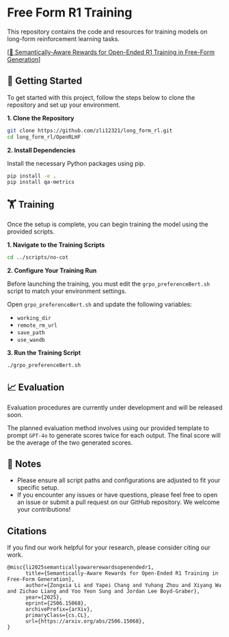 # Free Form R1 Training

This repository contains the code and resources for training models on long-form reinforcement learning tasks.

[[📖 Semantically-Aware Rewards for Open-Ended R1 Training in Free-Form Generation](http://arxiv.org/abs/2506.15068)]

## 🚀 Getting Started

To get started with this project, follow the steps below to clone the repository and set up your environment.

**1. Clone the Repository**

```bash
git clone https://github.com/zli12321/long_form_rl.git
cd long_form_rl/OpenRLHF
```

**2. Install Dependencies**

Install the necessary Python packages using pip.

```bash
pip install -e .
pip install qa-metrics
```

## 🏋️ Training

Once the setup is complete, you can begin training the model using the provided scripts.

**1. Navigate to the Training Scripts**

```bash
cd ../scripts/no-cot
```

**2. Configure Your Training Run**

Before launching the training, you must edit the `grpo_preferenceBert.sh` script to match your environment settings.

Open `grpo_preferenceBert.sh` and update the following variables:
* `working_dir`
* `remote_rm_url`
* `save_path`
* `use_wandb`

**3. Run the Training Script**

```bash
./grpo_preferenceBert.sh
```

## 📈 Evaluation

Evaluation procedures are currently under development and will be released soon.

The planned evaluation method involves using our provided template to prompt `GPT-4o` to generate scores twice for each output. The final score will be the average of the two generated scores.

## 📝 Notes

* Please ensure all script paths and configurations are adjusted to fit your specific setup.
* If you encounter any issues or have questions, please feel free to open an issue or submit a pull request on our GitHub repository. We welcome your contributions!

## <a name='citations'></a>Citations

If you find our work helpful for your research, please consider citing our work.   

```
@misc{li2025semanticallyawarerewardsopenendedr1,
      title={Semantically-Aware Rewards for Open-Ended R1 Training in Free-Form Generation}, 
      author={Zongxia Li and Yapei Chang and Yuhang Zhou and Xiyang Wu and Zichao Liang and Yoo Yeon Sung and Jordan Lee Boyd-Graber},
      year={2025},
      eprint={2506.15068},
      archivePrefix={arXiv},
      primaryClass={cs.CL},
      url={https://arxiv.org/abs/2506.15068}, 
}
```
